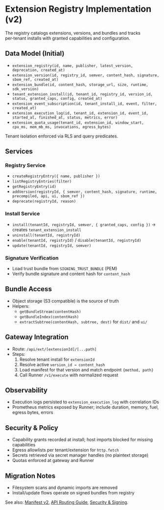 # Extension Registry Implementation (v2)

The registry catalogs extensions, versions, and bundles and tracks per‑tenant installs with granted capabilities and configuration.

## Data Model (Initial)

- `extension_registry(id, name, publisher, latest_version, deprecation, created_at)`
- `extension_version(id, registry_id, semver, content_hash, signature, sbom_ref, created_at)`
- `extension_bundle(id, content_hash, storage_url, size, runtime, sdk_version)`
- `tenant_extension_install(id, tenant_id, registry_id, version_id, status, granted_caps, config, created_at)`
- `extension_event_subscription(id, tenant_install_id, event, filter, created_at)`
- `extension_execution_log(id, tenant_id, extension_id, event_id, started_at, finished_at, status, metrics, error)`
- `extension_quota_usage(tenant_id, extension_id, window_start, cpu_ms, mem_mb_ms, invocations, egress_bytes)`

Tenant isolation enforced via RLS and query predicates.

## Services

### Registry Service
- `createRegistryEntry({ name, publisher })`
- `listRegistryEntries(filter)`
- `getRegistryEntry(id)`
- `addVersion(registryId, { semver, content_hash, signature, runtime, precompiled, api, ui, sbom_ref })`
- `deprecate(registryId, reason)`

### Install Service
- `install(tenantId, registryId, semver, { granted_caps, config })` → creates `tenant_extension_install`
- `uninstall(tenantId, registryId)`
- `enable(tenantId, registryId)` / `disable(tenantId, registryId)`
- `update(tenantId, registryId, semver)`

### Signature Verification
- Load trust bundle from `SIGNING_TRUST_BUNDLE` (PEM)
- Verify bundle signature and content hash for `content_hash`

## Bundle Access

- Object storage (S3 compatible) is the source of truth
- Helpers:
  - `getBundleStream(contentHash)`
  - `getBundleIndex(contentHash)`
  - `extractSubtree(contentHash, subtree, dest)` for `dist/` and `ui/`

## Gateway Integration

- Route: `/api/ext/[extensionId]/[...path]`
- Steps:
  1. Resolve tenant install for `extensionId`
  2. Resolve active `version_id → content_hash`
  3. Load manifest for that version and match endpoint `{method, path}`
  4. Call Runner `/v1/execute` with normalized request

## Observability

- Execution logs persisted to `extension_execution_log` with correlation IDs
- Prometheus metrics exposed by Runner; include duration, memory, fuel, egress bytes, errors

## Security & Policy

- Capability grants recorded at install; host imports blocked for missing capabilities
- Egress allowlists per tenant/extension for `http.fetch`
- Secrets retrieved via secret manager handles (no plaintext storage)
- Quotas enforced at gateway and Runner

## Migration Notes

- Filesystem scans and dynamic imports are removed
- Install/update flows operate on signed bundles from registry

See also: [Manifest v2](manifest_schema.md), [API Routing Guide](api-routing-guide.md), [Security & Signing](security_signing.md).
